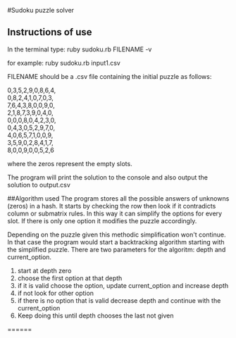 #Sudoku puzzle solver
## Instructions of use
In the terminal type: 
ruby sudoku.rb FILENAME -v

for example:
ruby sudoku.rb input1.csv


FILENAME should be a .csv file containing the initial puzzle as follows:

0,3,5,2,9,0,8,6,4,<br/>
0,8,2,4,1,0,7,0,3,<br/>
7,6,4,3,8,0,0,9,0,<br/>
2,1,8,7,3,9,0,4,0,<br/>
0,0,0,8,0,4,2,3,0,<br/>
0,4,3,0,5,2,9,7,0,<br/>
4,0,6,5,7,1,0,0,9,<br/>
3,5,9,0,2,8,4,1,7,<br/>
8,0,0,9,0,0,5,2,6<br/>

where the zeros represent the empty slots.

The program will print the solution to the console and also output the solution to output.csv

##Algorithm used
The program stores all the possible answers of unknowns (zeros) in a hash.
It starts by checking the row then look if it contradicts column or submatrix rules.
In this way it can simplify the options for every slot. If there is only one option it modifies the puzzle accordingly.

Depending on the puzzle given this methodic simplification won't continue. In that case the program would start 
a backtracking algorithm starting with the simplified puzzle.
There are two parameters for the algoritm: depth and current_option.

1. start at depth zero
2. choose the first option at that depth
3. if it is valid choose the option, update current_option and increase depth
4. if not look for other option
5. if there is no option that is valid decrease depth and continue with the current_option
6. Keep doing this until depth chooses the last not given








======
